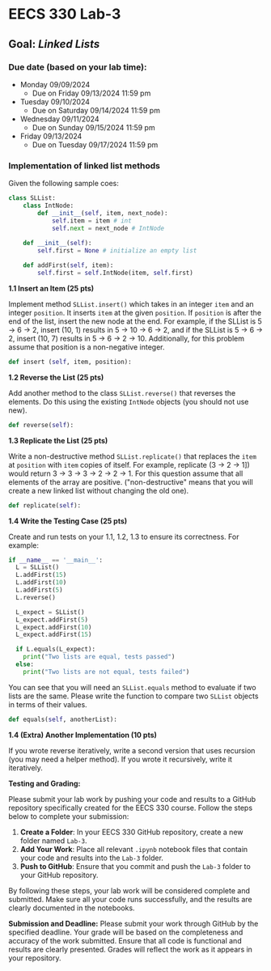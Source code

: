 
# EECS 330 Lab-3


## Goal: _Linked Lists_

### Due date (based on your lab time):
- Monday 09/09/2024
  - Due on Friday 09/13/2024 11:59 pm
- Tuesday 09/10/2024
  - Due on Saturday 09/14/2024 11:59 pm
- Wednesday 09/11/2024
  - Due on Sunday 09/15/2024 11:59 pm
- Friday 09/13/2024
  - Due on Tuesday 09/17/2024 11:59 pm

### Implementation of linked list methods

Given the following sample coes:
```python
class SLList:
    class IntNode:
        def __init__(self, item, next_node):
            self.item = item # int
            self.next = next_node # IntNode
            
    def __init__(self):
        self.first = None # initialize an empty list

    def addFirst(self, item):
        self.first = self.IntNode(item, self.first)
```



**1.1 Insert an Item (25 pts)**

Implement method `SLList.insert()` which takes in an integer `item` and an integer `position`. It inserts `item` at the given `position`. If `position` is after the end of the list, insert the new node at the end. For example, if the SLList is 5 → 6 → 2, insert (10, 1) results in 5 → 10 → 6 → 2, and if the SLList is 5 → 6 → 2, insert (10, 7) results in 5 → 6 → 2 → 10. Additionally, for this problem assume that position is a non-negative integer.

```python
def insert (self, item, position):
```


**1.2 Reverse the List (25 pts)**

Add another method to the class `SLList.reverse()` that reverses the elements. Do this using the existing `IntNode` objects (you should not use new).

```python
def reverse(self):
```

**1.3 Replicate the List (25 pts)**

Write a non-destructive method `SLList.replicate()` that replaces the `item` at `position` with `item` copies of itself. For example, replicate (3 → 2 → 1]) would return 3 → 3 → 3 → 2 → 2 → 1. For this question assume that all elements of the array are positive.  ("non-destructive" means that you will create a new linked list without changing the old one).

```python
def replicate(self):
```
**1.4 Write the Testing Case (25 pts)**

Create and run tests on your 1.1, 1.2, 1.3 to ensure its correctness. For example:
```python
if __name__ == '__main__':
  L = SLList()
  L.addFirst(15)
  L.addFirst(10)
  L.addFirst(5)
  L.reverse()

  L_expect = SLList()
  L_expect.addFirst(5)
  L_expect.addFirst(10)
  L_expect.addFirst(15)	

  if L.equals(L_expect):
    print("Two lists are equal, tests passed")
  else:
    print("Two lists are not equal, tests failed")
```

You can see that you will need an `SLList.equals` method to evaluate if two lists are the same. Please write the function to compare two `SLList` objects in terms of their values.
```python
def equals(self, anotherList):
```

**1.4 (Extra) Another Implementation (10 pts)** 

If you wrote reverse iteratively, write a second version that uses recursion (you may need a helper method). If you wrote it recursively, write it iteratively.


**Testing and Grading:** 

Please submit your lab work by pushing your code and results to a GitHub repository specifically created for the EECS 330 course. Follow the steps below to complete your submission:

1. **Create a Folder**: In your EECS 330 GitHub repository, create a new folder named `Lab-3`.
2. **Add Your Work**: Place all relevant `.ipynb` notebook files that contain your code and results into the `Lab-3` folder.
3. **Push to GitHub**: Ensure that you commit and push the `Lab-3` folder to your GitHub repository.

By following these steps, your lab work will be considered complete and submitted. Make sure all your code runs successfully, and the results are clearly documented in the notebooks.

**Submission and Deadline:** Please submit your work through GitHub by the specified deadline. Your grade will be based on the completeness and accuracy of the work submitted. Ensure that all code is functional and results are clearly presented. Grades will reflect the work as it appears in your repository.